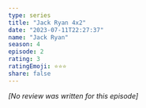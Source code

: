 ```yaml
---
type: series
title: "Jack Ryan 4x2"
date: "2023-07-11T22:27:37"
name: "Jack Ryan"
season: 4
episode: 2
rating: 3
ratingEmoji: ⭐️⭐️⭐️
share: false
---
```


_[No review was written for this episode]_
